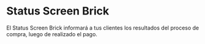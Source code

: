 # Status Screen Brick

El Status Screen Brick informará a tus clientes los resultados del proceso de compra, luego de realizado el pago.
